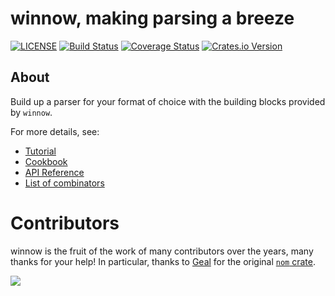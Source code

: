 # winnow, making parsing a breeze

[![LICENSE](https://img.shields.io/badge/license-MIT-blue.svg)](LICENSE)
[![Build Status](https://github.com/winnow-rs/winnow/actions/workflows/ci.yml/badge.svg)](https://github.com/winnow-rs/winnow/actions/workflows/ci.yml)
[![Coverage Status](https://coveralls.io/repos/github/winnow-rs/winnow/badge.svg?branch=main)](https://coveralls.io/github/winnow-rs/winnow?branch=main)
[![Crates.io Version](https://img.shields.io/crates/v/winnow.svg)](https://crates.io/crates/winnow)

## About

Build up a parser for your format of choice with the building blocks provided by `winnow`.

For more details, see:
- [Tutorial](https://docs.rs/winnow/latest/winnow/_tutorial/index.html)
- [Cookbook](https://docs.rs/winnow/latest/winnow/_cookbook/index.html)
- [API Reference](https://docs.rs/winnow)
- [List of combinators](https://docs.rs/winnow/latest/winnow/combinator/index.html)

# Contributors

winnow is the fruit of the work of many contributors over the years, many
thanks for your help!  In particular, thanks to [Geal](https://github.com/Geal)
for the original [`nom` crate](https://crates.io/crates/nom).

<a href="https://github.com/winnow-rs/winnow/graphs/contributors">
  <img src="https://contributors-img.web.app/image?repo=winnow-rs/winnow" />
</a>
